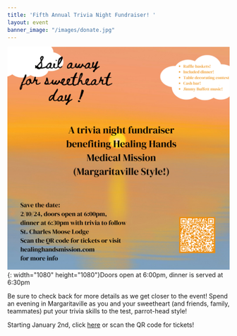 ```yaml
---
title: 'Fifth Annual Trivia Night Fundraiser! '
layout: event
banner_image: "/images/donate.jpg"
---
```


​​​​![](/uploads/insta-post-1-1.png){: width="1080" height="1080"}Doors open at 6:00pm, dinner is served at 6:30pm

Be sure to check back for more details as we get closer to the event! Spend an evening in Margaritaville as you and your sweetheart (and friends, family, teammates) put your trivia skills to the test, parrot-head style!

Starting January 2nd, click [here](https://www.eventbrite.com/e/healing-hands-medical-mission-5th-annual-trivia-night-tickets-776270494947)&nbsp;or scan the QR code for tickets!